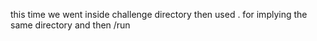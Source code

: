 this time we went inside challenge directory
then used . for implying the same directory and then /run 
